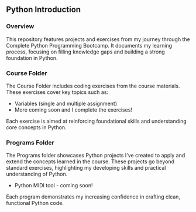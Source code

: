 ## Python Introduction

### Overview
This repository features projects and exercises from my journey through the Complete Python Programming Bootcamp. It documents my learning process, focusing on filling knowledge gaps and building a strong foundation in Python.

### Course Folder
The Course Folder includes coding exercises from the course materials. These exercises cover key topics such as:

* Variables (single and multiple assignment)
* More coming soon and I complete the exercises!

Each exercise is aimed at reinforcing foundational skills and understanding core concepts in Python.

### Programs Folder
The Programs folder showcases Python projects I've created to apply and extend the concepts learned in the course. These projects go beyond standard exercises, highlighting my developing skills and practical understanding of Python.

* Python MIDI tool - coming soon!

Each program demonstrates my increasing confidence in crafting clean, functional Python code.

